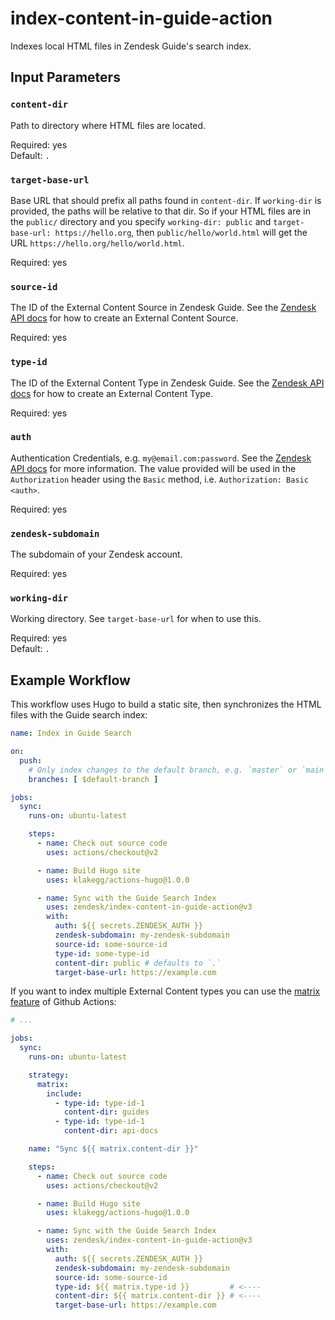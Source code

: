 # index-content-in-guide-action

Indexes local HTML files in Zendesk Guide's search index.

## Input Parameters

### `content-dir`

Path to directory where HTML files are located.

Required: yes \
Default: `.`

### `target-base-url`

Base URL that should prefix all paths found in `content-dir`. If `working-dir` is provided, the paths will be relative to that dir. So if your HTML files are in the `public/` directory and you specify `working-dir: public` and `target-base-url: https://hello.org`, then `public/hello/world.html` will get the URL `https://hello.org/hello/world.html`.

Required: yes

### `source-id`

The ID of the External Content Source in Zendesk Guide. See the [Zendesk API docs](https://developer.zendesk.com/api-reference/help_center/federated-search/external_content_sources/) for how to create an External Content Source.

Required: yes

### `type-id`

The ID of the External Content Type in Zendesk Guide. See the [Zendesk API docs](https://developer.zendesk.com/api-reference/help_center/federated-search/external_content_types/) for how to create an External Content Type.

Required: yes

### `auth`

Authentication Credentials, e.g. `my@email.com:password`. See the [Zendesk API docs](https://developer.zendesk.com/rest_api/docs/support/introduction#security-and-authentication) for more information. The value provided will be used in the `Authorization` header using the `Basic` method, i.e. `Authorization: Basic <auth>`.

Required: yes

### `zendesk-subdomain`

The subdomain of your Zendesk account.

Required: yes

### `working-dir`

Working directory. See `target-base-url` for when to use this.

Required: yes \
Default: `.`

## Example Workflow

This workflow uses Hugo to build a static site, then synchronizes the HTML files with the Guide search index:

```yaml
name: Index in Guide Search

on:
  push:
    # Only index changes to the default branch, e.g. `master` or `main`.
    branches: [ $default-branch ]

jobs:
  sync:
    runs-on: ubuntu-latest

    steps:
      - name: Check out source code
        uses: actions/checkout@v2

      - name: Build Hugo site
        uses: klakegg/actions-hugo@1.0.0

      - name: Sync with the Guide Search Index
        uses: zendesk/index-content-in-guide-action@v3
        with:
          auth: ${{ secrets.ZENDESK_AUTH }}
          zendesk-subdomain: my-zendesk-subdomain
          source-id: some-source-id
          type-id: some-type-id
          content-dir: public # defaults to `.`
          target-base-url: https://example.com
```

If you want to index multiple External Content types you can use the [matrix feature](https://docs.github.com/en/free-pro-team@latest/actions/reference/workflow-syntax-for-github-actions#jobsjob_idstrategymatrix) of Github Actions:


```yaml
# ...

jobs:
  sync:
    runs-on: ubuntu-latest

    strategy:
      matrix:
        include:
          - type-id: type-id-1
            content-dir: guides
          - type-id: type-id-1
            content-dir: api-docs

    name: "Sync ${{ matrix.content-dir }}"

    steps:
      - name: Check out source code
        uses: actions/checkout@v2

      - name: Build Hugo site
        uses: klakegg/actions-hugo@1.0.0

      - name: Sync with the Guide Search Index
        uses: zendesk/index-content-in-guide-action@v3
        with:
          auth: ${{ secrets.ZENDESK_AUTH }}
          zendesk-subdomain: my-zendesk-subdomain
          source-id: some-source-id
          type-id: ${{ matrix.type-id }}         # <----
          content-dir: ${{ matrix.content-dir }} # <----
          target-base-url: https://example.com
```
